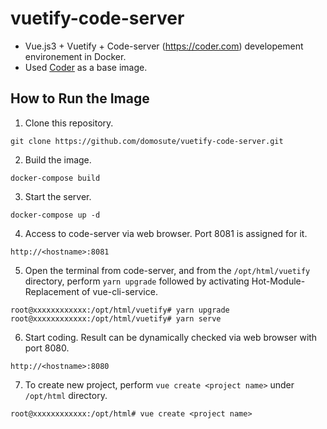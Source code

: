 # vuetify-code-server
- Vue.js3 + Vuetify + Code-server (https://coder.com) developement environement in Docker.
- Used [Coder](https://coder.com) as a base image.

How to Run the Image
------------
1. Clone this repository.
```
git clone https://github.com/domosute/vuetify-code-server.git
```
2. Build the image.
```
docker-compose build
```
3. Start the server.
```
docker-compose up -d
```
4. Access to code-server via web browser. Port 8081 is assigned for it.
```
http://<hostname>:8081
```
5. Open the terminal from code-server, and from the `/opt/html/vuetify` directory, perform `yarn upgrade` followed by activating Hot-Module-Replacement of vue-cli-service.
```
root@xxxxxxxxxxxx:/opt/html/vuetify# yarn upgrade
root@xxxxxxxxxxxx:/opt/html/vuetify# yarn serve
```
6. Start coding. Result can be dynamically checked via web browser with port 8080.
```
http://<hostname>:8080
```
7. To create new project, perform `vue create <project name>` under `/opt/html` directory.
```
root@xxxxxxxxxxxx:/opt/html# vue create <project name>
```
